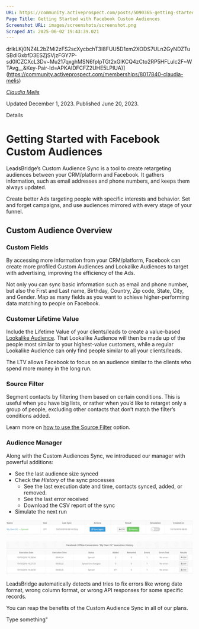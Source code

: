 ```yaml
---
URL: https://community.activeprospect.com/posts/5090365-getting-started-with-facebook-custom-audiences
Page Title: Getting Started with Facebook Custom Audiences
Screenshot URL: images/screenshots/screenshot.png
Scraped At: 2025-06-02 19:43:39.021
---
```

drlkLKj0NZ4L2bZMi2zFS2scXycbchT3I8FUU5D1xm2XODS7ULn2GyNDZTuSBdIGxbfD3ESZjSVjzFGY7P-sd0ICZCXcL3Dv~Mu217qxghMSN6fplpTGt2xGlKCQ4zCto2RP5HFLulc2F~WTAvg__&Key-Pair-Id=APKAIDFCFZ2UHE5LPIUA)](https://community.activeprospect.com/memberships/8017840-claudia-melis)

[_Claudia Melis_](https://community.activeprospect.com/memberships/8017840-claudia-melis)

Updated December 1, 2023. Published June 20, 2023.

Details

# Getting Started with Facebook Custom Audiences

LeadsBridge’s Custom Audience Sync is a tool to create retargeting audiences between your CRM/platform and Facebook. It gathers information, such as email addresses and phone numbers, and keeps them always updated.

Create better Ads targeting people with specific interests and behavior. Set and forget campaigns, and use audiences mirrored with every stage of your funnel.

## Custom Audience Overview

### Custom Fields

By accessing more information from your CRM/platform, Facebook can create more profiled Custom Audiences and Lookalike Audiences to target with advertising, improving the efficiency of the Ads.

Not only you can sync basic information such as email and phone number, but also the First and Last name, Birthday, Country, Zip code, State, City, and Gender. Map as many fields as you want to achieve higher-performing data matching to people on Facebook.

### Customer Lifetime Value

Include the Lifetime Value of your clients/leads to create a value-based [Lookalike Audience](https://www.facebook.com/business/help/164749007013531?id=401668390442328). That Lookalike Audience will then be made up of the people most similar to your highest-value customers, while a regular Lookalike Audience can only find people similar to all your clients/leads.

The LTV allows Facebook to focus on an audience similar to the clients who spend more money in the long run.

### Source Filter

Segment contacts by filtering them based on certain conditions. This is useful when you have big lists, or rather when you’d like to retarget only a group of people, excluding other contacts that don’t match the filter’s conditions added.

Learn more on [how to use the Source Filter](https://community.activeprospect.com/posts/5090356-how-to-filter-incoming-leads-on-leadsbridge) option.

### Audience Manager

Along with the Custom Audiences Sync, we introduced our manager with powerful additions:

- See the last audience size synced
- Check the _History_ of the sync processes
  - See the last execution date and time, contacts synced, added, or removed.
  - See the last error received
  - Download the CSV report of the sync
- Simulate the next run


![audience-sync](images/image-1.jpeg)

![audience-history](images/image-2.jpeg)

LeadsBridge automatically detects and tries to fix errors like wrong date format, wrong column format, or wrong API responses for some specific records.

You can reap the benefits of the Custom Audience Sync in all of our plans.

Type something"
